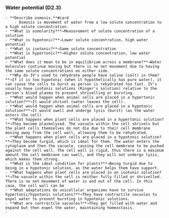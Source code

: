 ### **Water potential (D2.3)**
	- **Describe osmosis.**#card
		- Osmosis is movement of water from a low solute concentration to a high solute concentration.
	- **What is osmolarity?**→Measurement of solute concentration of a solution
	- **What is hypotonic?**→Lower solute concentration, high water potential
	- **What is isotonic?**→Same solute concentration
	- **What is hypertonic?**→Higher solute concentration, low water potential
	- **What does it mean to be in equilibrium across a membrane?**→Water molecules continue moving but there is no net movement due to having the same solute concentrations on either side.
	- **Why do IV's used to rehydrate people have saline (salt) in them?**→If it is too hypotonic (when it hypothetically has pure water), it can cause the cells to burst as person is rehydrated too fast. IV's usually have isotonic solutions (Ringer's solution) relative to the person's blood plasma to prevent shrivelling or bursting.
	- **What would happen when animal cells are placed in a hypertonic solution?**→It would shrivel (water leaves the cell).
	- **What would happen when animal cells are placed in a hypotonic solution?**→It would swell and undergo lysis (burst) (as the water enters the cell)
	- **What happens when plant cells are placed in a hypertonic solution?**→They become plasmolysed. The vacuole within the cell shrivels but the plant cells themselves do not die due to their cell membrane moving away from the cell wall, allowing them to be rehydrated.
	- **What happens when plant cells are placed in a hypotonic solution?**→They become turgid, which is ideal for them. The water enters the cytoplasm and then the vacuole, causing the cell membrane to be pushed against the cell wall. The cell wall is rigid, thus there is a maximum amount the cell membrane can swell, and they will not undergo lysis, which makes them strong.
	- **What is the ideal condition for plants?**→Being turgid due to being in a hypotonic solution, as the water helps them have support.
	- **What happens when plant cells are placed in an isotonic solution?**→The vacuole within the cell is neither fully filled or shrivelled. There is no net movement of water in and out of the cell. In this case, the cell wall can be
	- **What adaptations do unicellular organisms have to survive hypertonic/hypotonic solutions?**→They have contractile vacuoles to expel water to prevent bursting in hypotonic solutions.
	- **What are contractile vacuoles?**→They get filled with water and expand but then expel the water, maintaining homeostasis.
	-